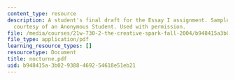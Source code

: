 ```yaml
---
content_type: resource
description: A student's final draft for the Essay I assignment. Sample student essay
  courtesy of an Anonymous Student. Used with permission.
file: /media/courses/21w-730-2-the-creative-spark-fall-2004/b948415a3b029388469254618e51eb21_nocturne.pdf
file_type: application/pdf
learning_resource_types: []
resourcetype: Document
title: nocturne.pdf
uid: b948415a-3b02-9388-4692-54618e51eb21
---
```


